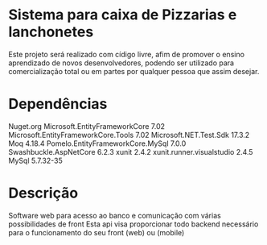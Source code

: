 <h1> Sistema para caixa de Pizzarias e lanchonetes </h1> 

Este projeto será realizado com cídigo livre, afim de promover o ensino aprendizado de novos desenvolvedores, podendo ser utilizado para comercialização total ou em partes por qualquer pessoa que assim desejar.


<h1> Dependências </h1> 
Nuget.org 
Microsoft.EntityFrameworkCore                     7.02
Microsoft.EntityFrameworkCore.Tools               7.02
Microsoft.NET.Test.Sdk                            17.3.2
Moq                                               4.18.4
Pomelo.EntityFrameworkCore.MySql                  7.0.0
Swashbuckle.AspNetCore                            6.2.3
xunit                                             2.4.2
xunit.runner.visualstudio                         2.4.5
MySql                                             5.7.32-35

<h1> Descrição </h1>

Software web para acesso ao banco e comunicação com várias possibilidades de front
Esta api visa proporcionar todo backend necessário para o funcionamento do seu front (web) ou (mobile)